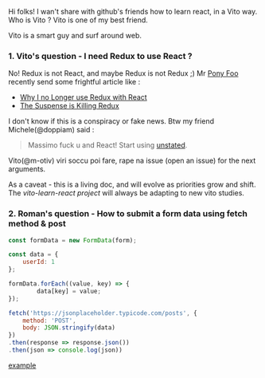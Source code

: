 Hi folks!
I wan't share with github's friends how to learn react, in a Vito way.
Who is Vito ? Vito is one of my best friend.

Vito is a smart guy and surf around web.

### 1. Vito's question - I need Redux to use React ?

No! Redux is not React, and maybe Redux is not Redux ;) Mr [Pony Foo](https://ponyfoo.com/) recently send some frightful article like :

- [Why I no Longer use Redux with React](https://www.youtube.com/watch?v=pUlwhe-kmog&utm_source=ponyfoo+weekly&utm_medium=email&utm_campaign=137)
- [The Suspense is Killing Redux](https://medium.com/@ryanflorence/the-suspense-is-killing-redux-e888f9692430)

I don't know if this is a conspiracy or fake news. Btw my friend Michele(@doppiam) said :

> Massimo fuck u and React! Start using [unstated](https://github.com/jamiebuilds/unstated).

Vito(@m-otiv) viri soccu poi fare, rape na issue (open an issue) for the next arguments.

As a caveat - this is a living doc, and will evolve as priorities grow and shift. The *vito-learn-react project* will always be adapting to new vito studies.


### 2. Roman's question - How to submit a form data using fetch method & post

```js
const formData = new FormData(form);

const data = {
    userId: 1
};

formData.forEach((value, key) => {
        data[key] = value;
});

fetch('https://jsonplaceholder.typicode.com/posts', {
    method: 'POST',
    body: JSON.stringify(data)
})
.then(response => response.json())
.then(json => console.log(json))
```
[example](form-data/forma-data.md)
